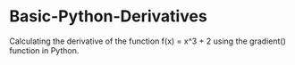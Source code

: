 # Basic-Python-Derivatives
Calculating the derivative of the function f(x) = x^3 + 2 using the gradient() function in Python.
